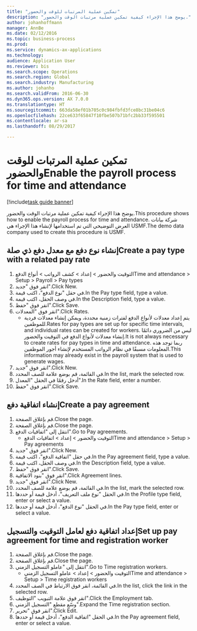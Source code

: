 ```yaml
--- 
title: "تمكين عملية المرتبات للوقت والحضور"
description: "يوضح هذا الإجراء كيفية تمكين عملية مرتبات الوقت والحضور‬."
author: johanhoffmann
manager: AnnBe
ms.date: 02/12/2016
ms.topic: business-process
ms.prod: 
ms.service: dynamics-ax-applications
ms.technology: 
audience: Application User
ms.reviewer: bis
ms.search.scope: Operations
ms.search.region: Global
ms.search.industry: Manufacturing
ms.author: johanho
ms.search.validFrom: 2016-06-30
ms.dyn365.ops.version: AX 7.0.0
ms.translationtype: HT
ms.sourcegitcommit: 663da58ef01b705c0c984fbfd3fce8bc31be04c6
ms.openlocfilehash: 22ce633f65847f10fbe507b71bfc2bb33f595501
ms.contentlocale: ar-sa
ms.lasthandoff: 08/29/2017

---
```

# <a name="enable-the-payroll-process-for-time-and-attendance"></a><span data-ttu-id="fb647-103">تمكين عملية المرتبات للوقت والحضور</span><span class="sxs-lookup"><span data-stu-id="fb647-103">Enable the payroll process for time and attendance</span></span>

[!include[task guide banner](../../includes/task-guide-banner.md)]

<span data-ttu-id="fb647-104">يوضح هذا الإجراء كيفية تمكين عملية مرتبات الوقت والحضور‬.</span><span class="sxs-lookup"><span data-stu-id="fb647-104">This procedure shows how to enable the payroll process for time and attendance.</span></span> <span data-ttu-id="fb647-105">شركة بيانات العرض التوضيحي التي تم استخدامها لإنشاء هذا الإجراء هي USMF.</span><span class="sxs-lookup"><span data-stu-id="fb647-105">The demo data company used to create this procedure is USMF.</span></span>


## <a name="create-a-pay-type-with-a-related-pay-rate"></a><span data-ttu-id="fb647-106">إنشاء نوع دفع مع معدل دفع ذي صلة</span><span class="sxs-lookup"><span data-stu-id="fb647-106">Create a pay type with a related pay rate</span></span>
1. <span data-ttu-id="fb647-107">التوقيت والحضور > إعداد > كشف الرواتب‬ > أنواع الدفع</span><span class="sxs-lookup"><span data-stu-id="fb647-107">Time and attendance > Setup > Payroll > Pay types</span></span>
2. <span data-ttu-id="fb647-108">انقر فوق "جديد".</span><span class="sxs-lookup"><span data-stu-id="fb647-108">Click New.</span></span>
3. <span data-ttu-id="fb647-109">في حقل "نوع الدفع"، اكتب قيمة.</span><span class="sxs-lookup"><span data-stu-id="fb647-109">In the Pay type field, type a value.</span></span>
4. <span data-ttu-id="fb647-110">في وصف الحقل، اكتب قيمة.</span><span class="sxs-lookup"><span data-stu-id="fb647-110">In the Description field, type a value.</span></span>
5. <span data-ttu-id="fb647-111">انقر فوق "حفظ".</span><span class="sxs-lookup"><span data-stu-id="fb647-111">Click Save.</span></span>
6. <span data-ttu-id="fb647-112">انقر فوق "المعدلات‬".</span><span class="sxs-lookup"><span data-stu-id="fb647-112">Click Rates.</span></span>
    * <span data-ttu-id="fb647-113">يتم إعداد معدلات لأنواع الدفع لفترات زمنية محددة، ويمكن إنشاء معدلات فردية للموظفين.</span><span class="sxs-lookup"><span data-stu-id="fb647-113">Rates for pay types are set up for specific time intervals, and individual rates can be created for workers.</span></span> <span data-ttu-id="fb647-114">ليس من الضروري دائمًا إنشاء معدلات لأنواع الدفع في التوقيت والحضور.</span><span class="sxs-lookup"><span data-stu-id="fb647-114">It is not always necessary to create rates for pay types in time and attendance.</span></span> <span data-ttu-id="fb647-115">ربما توجد هذه المعلومات مسبقًا في نظام الرواتب المستخدم لإنشاء أجور الموظفين.</span><span class="sxs-lookup"><span data-stu-id="fb647-115">This information may already exist in the payroll system that is used to generate wages.</span></span>  
7. <span data-ttu-id="fb647-116">انقر فوق "جديد".</span><span class="sxs-lookup"><span data-stu-id="fb647-116">Click New.</span></span>
8. <span data-ttu-id="fb647-117">في القائمة، قم بوضع علامة للصف المحدد.</span><span class="sxs-lookup"><span data-stu-id="fb647-117">In the list, mark the selected row.</span></span>
9. <span data-ttu-id="fb647-118">أدخل رقمًا في الحقل "المعدل‬".</span><span class="sxs-lookup"><span data-stu-id="fb647-118">In the Rate field, enter a number.</span></span>
10. <span data-ttu-id="fb647-119">انقر فوق "حفظ".</span><span class="sxs-lookup"><span data-stu-id="fb647-119">Click Save.</span></span>

## <a name="create-a-pay-agreement"></a><span data-ttu-id="fb647-120">إنشاء اتفاقية دفع</span><span class="sxs-lookup"><span data-stu-id="fb647-120">Create a pay agreement</span></span>
1. <span data-ttu-id="fb647-121">قم بإغلاق الصفحة.</span><span class="sxs-lookup"><span data-stu-id="fb647-121">Close the page.</span></span>
2. <span data-ttu-id="fb647-122">قم بإغلاق الصفحة.</span><span class="sxs-lookup"><span data-stu-id="fb647-122">Close the page.</span></span>
3. <span data-ttu-id="fb647-123">انتقل إلى "اتفاقيات الدفع".</span><span class="sxs-lookup"><span data-stu-id="fb647-123">Go to Pay agreements.</span></span>
    * <span data-ttu-id="fb647-124">التوقيت والحضور > إعداد > اتفاقيات الدفع</span><span class="sxs-lookup"><span data-stu-id="fb647-124">Time and attendance > Setup > Pay agreements</span></span>  
4. <span data-ttu-id="fb647-125">انقر فوق "جديد".</span><span class="sxs-lookup"><span data-stu-id="fb647-125">Click New.</span></span>
5. <span data-ttu-id="fb647-126">في حقل "اتفاقية الدفع"، اكتب قيمة.</span><span class="sxs-lookup"><span data-stu-id="fb647-126">In the Pay agreement field, type a value.</span></span>
6. <span data-ttu-id="fb647-127">في وصف الحقل، اكتب قيمة.</span><span class="sxs-lookup"><span data-stu-id="fb647-127">In the Description field, type a value.</span></span>
7. <span data-ttu-id="fb647-128">انقر فوق "حفظ".</span><span class="sxs-lookup"><span data-stu-id="fb647-128">Click Save.</span></span>
8. <span data-ttu-id="fb647-129">انقر فوق "بنود الاتفاقية".</span><span class="sxs-lookup"><span data-stu-id="fb647-129">Click Agreement lines.</span></span>
9. <span data-ttu-id="fb647-130">انقر فوق "جديد".</span><span class="sxs-lookup"><span data-stu-id="fb647-130">Click New.</span></span>
10. <span data-ttu-id="fb647-131">في القائمة، قم بوضع علامة للصف المحدد.</span><span class="sxs-lookup"><span data-stu-id="fb647-131">In the list, mark the selected row.</span></span>
11. <span data-ttu-id="fb647-132">في الحقل "نوع ملف التعريف‬"، أدخل قيمة أو حددها.</span><span class="sxs-lookup"><span data-stu-id="fb647-132">In the Profile type field, enter or select a value.</span></span>
12. <span data-ttu-id="fb647-133">في الحقل "نوع الدفع"، أدخل قيمة أو حددها.</span><span class="sxs-lookup"><span data-stu-id="fb647-133">In the Pay type field, enter or select a value.</span></span>

## <a name="set-up-pay-agreement-for-time-and-registration-worker"></a><span data-ttu-id="fb647-134">إعداد اتفاقية دفع لعامل التوقيت والتسجيل</span><span class="sxs-lookup"><span data-stu-id="fb647-134">Set up pay agreement for time and registration worker</span></span>
1. <span data-ttu-id="fb647-135">قم بإغلاق الصفحة.</span><span class="sxs-lookup"><span data-stu-id="fb647-135">Close the page.</span></span>
2. <span data-ttu-id="fb647-136">قم بإغلاق الصفحة.</span><span class="sxs-lookup"><span data-stu-id="fb647-136">Close the page.</span></span>
3. <span data-ttu-id="fb647-137">انتقل إلى "عاملو التسجيل الزمني".</span><span class="sxs-lookup"><span data-stu-id="fb647-137">Go to Time registration workers.</span></span>
    * <span data-ttu-id="fb647-138">التوقيت والحضور > إعداد > عاملو التسجيل الزمني‬</span><span class="sxs-lookup"><span data-stu-id="fb647-138">Time and attendance > Setup > Time registration workers</span></span>  
4. <span data-ttu-id="fb647-139">في القائمة، انقر فوق الارتباط في الصف المحدد.</span><span class="sxs-lookup"><span data-stu-id="fb647-139">In the list, click the link in the selected row.</span></span>
5. <span data-ttu-id="fb647-140">انقر فوق علامة التبويب "التوظيف‬‬".</span><span class="sxs-lookup"><span data-stu-id="fb647-140">Click the Employment tab.</span></span>
6. <span data-ttu-id="fb647-141">وسّع مقطع "التسجيل الزمني‬".</span><span class="sxs-lookup"><span data-stu-id="fb647-141">Expand the Time registration section.</span></span>
7. <span data-ttu-id="fb647-142">انقر فوق "تحرير".</span><span class="sxs-lookup"><span data-stu-id="fb647-142">Click Edit.</span></span>
8. <span data-ttu-id="fb647-143">في الحقل "اتفاقية الدفع"، أدخل قيمة أو حددها.</span><span class="sxs-lookup"><span data-stu-id="fb647-143">In the Pay agreement field, enter or select a value.</span></span>


